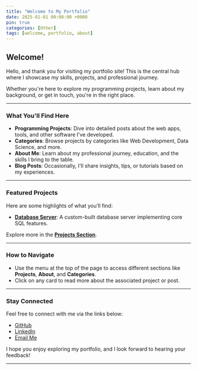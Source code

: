 ```yaml
---
title: "Welcome to My Portfolio"
date: 2025-01-01 00:00:00 +0000
pin: true
categories: [Other]
tags: [welcome, portfolio, about]
---
```


## Welcome!

Hello, and thank you for visiting my portfolio site! This is the central hub where I showcase my skills, projects, and professional journey.

Whether you're here to explore my programming projects, learn about my background, or get in touch, you're in the right place.

---

### **What You'll Find Here**

- **Programming Projects**: Dive into detailed posts about the web apps, tools, and other software I've developed.
- **Categories**: Browse projects by categories like Web Development, Data Science, and more.
- **About Me**: Learn about my professional journey, education, and the skills I bring to the table.
- **Blog Posts**: Occasionally, I'll share insights, tips, or tutorials based on my experiences.

---

### **Featured Projects**
Here are some highlights of what you’ll find:
- **[Database Server](/project-portfolio/posts/database-server/)**: A custom-built database server implementing core SQL features.

Explore more in the **[Projects Section](/project-portfolio/categories/programming-projects/)**.

---

### **How to Navigate**

- Use the menu at the top of the page to access different sections like **Projects**, **About**, and **Categories**.
- Click on any card to read more about the associated project or post.

---

### **Stay Connected**

Feel free to connect with me via the links below:
- [GitHub](https://github.com/yourusername)
- [LinkedIn](https://www.linkedin.com/in/yourusername/)
- [Email Me](mailto:your.email@example.com)

I hope you enjoy exploring my portfolio, and I look forward to hearing your feedback!

---